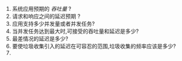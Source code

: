 1. 系统应用预期的  *吞吐量*  ?
2. 请求和响应之间的延迟预期 ?
3. 应用支持多少并发量或者并发任务?
4. 当并发任务达到最大时,可接受的吞吐量和延迟是多少?
5. 最差情况的延迟是多少?
6. 要使垃圾收集引入的延迟在可容忍的范围,垃圾收集的频率应该是多少?
7. 
